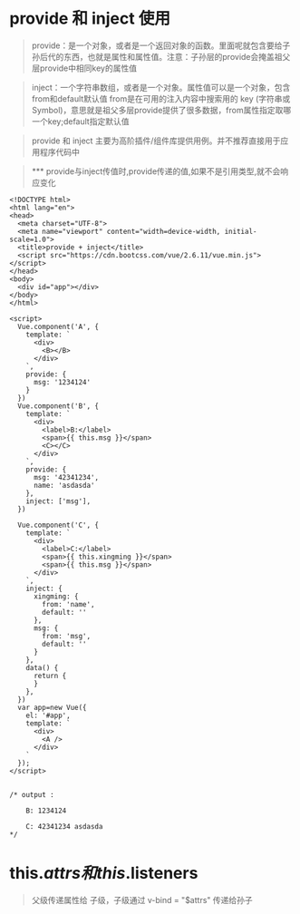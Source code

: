 # provide  和  inject 使用

> provide：是一个对象，或者是一个返回对象的函数。里面呢就包含要给子孙后代的东西，也就是属性和属性值。注意：子孙层的provide会掩盖祖父层provide中相同key的属性值

> inject：一个字符串数组，或者是一个对象。属性值可以是一个对象，包含from和default默认值
> from是在可用的注入内容中搜索用的 key (字符串或 Symbol)，意思就是祖父多层provide提供了很多数据，from属性指定取哪一个key;default指定默认值

> provide 和 inject 主要为高阶插件/组件库提供用例。并不推荐直接用于应用程序代码中

> *** provide与inject传值时,provide传递的值,如果不是引用类型,就不会响应变化

```
<!DOCTYPE html>
<html lang="en">
<head>
  <meta charset="UTF-8">
  <meta name="viewport" content="width=device-width, initial-scale=1.0">
  <title>provide + inject</title>
  <script src="https://cdn.bootcss.com/vue/2.6.11/vue.min.js"></script>
</head>
<body>
  <div id="app"></div>
</body>
</html>

<script>
  Vue.component('A', {
    template: `
      <div>
        <B></B>
      </div>
    `,
    provide: {
      msg: '1234124'
    }
  })
  Vue.component('B', {
    template: `
      <div>
        <label>B:</label>
        <span>{{ this.msg }}</span>
        <C></C>
      </div>
    `,
    provide: {
      msg: '42341234',
      name: 'asdasda'
    },
    inject: ['msg'],
  })

  Vue.component('C', {
    template: `
      <div>
        <label>C:</label>
        <span>{{ this.xingming }}</span>
        <span>{{ this.msg }}</span>
      </div>
    `,
    inject: {
      xingming: {
        from: 'name',
        default: ''
      },
      msg: {
        from: 'msg',
        default: ''
      }
    },
    data() {
      return {
      }
    },
  })
  var app=new Vue({
    el: '#app',
    template: `
      <div>
        <A />
      </div>
    `
  });
</script>


/* output : 

    B: 1234124
    
    C: 42341234 asdasda
*/
```


# this.$attrs  和  this.$listeners

> 父级传递属性给 子级，子级通过 v-bind = "$attrs" 传递给孙子
